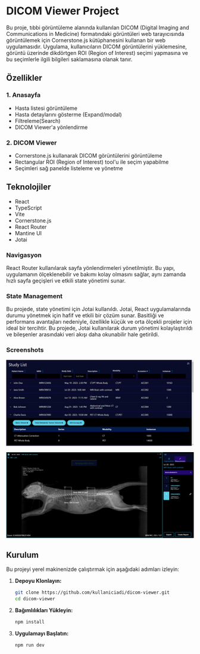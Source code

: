 # DICOM Viewer Project

Bu proje, tıbbi görüntüleme alanında kullanılan DICOM (Digital Imaging and Communications in Medicine) formatındaki görüntüleri web tarayıcısında görüntülemek için Cornerstone.js kütüphanesini kullanan bir web uygulamasıdır. Uygulama, kullanıcıların DICOM görüntülerini yüklemesine, görüntü üzerinde dikdörtgen ROI (Region of Interest) seçimi yapmasına ve bu seçimlerle ilgili bilgileri saklamasına olanak tanır.


## Özellikler

### 1. Anasayfa
- Hasta listesi görüntüleme 
- Hasta detaylarını gösterme (Expand/modal)
- Filtreleme(Search)
- DICOM Viewer'a yönlendirme

### 2. DICOM Viewer
- Cornerstone.js kullanarak DICOM görüntülerini görüntüleme
- Rectangular ROI (Region of Interest) tool'u ile seçim yapabilme
- Seçimleri sağ panelde listeleme ve yönetme

## Teknolojiler

- React
- TypeScript
- Vite
- Cornerstone.js
- React Router
- Mantine UI
- Jotai

### Navigasyon
React Router kullanılarak sayfa yönlendirmeleri yönetilmiştir.
Bu yapı, uygulamanın ölçeklenebilir ve bakımı kolay olmasını sağlar, aynı zamanda hızlı sayfa geçişleri ve etkili state yönetimi sunar.

### State Management
Bu projede, state yönetimi için Jotai kullanıldı. Jotai, React uygulamalarında durumu yönetmek için hafif ve etkili bir çözüm sunar. Basitliği ve performans avantajları nedeniyle, özellikle küçük ve orta ölçekli projeler için ideal bir tercihtir. Bu projede, Jotai kullanılarak durum yönetimi kolaylaştırıldı ve bileşenler arasındaki veri akışı daha okunabilir hale getirildi.


### Screenshots

![App Screenshot](https://github.com/haticesaike/dicomViewer/blob/main/src/assets/chrome_wkOs4kTs2A.png?raw=true)

![App Screenshot](https://github.com/haticesaike/dicomViewer/blob/main/src/assets/chrome_ke6Ixn3nx5.png?raw=true)



## Kurulum

Bu projeyi yerel makinenizde çalıştırmak için aşağıdaki adımları izleyin:

1. **Depoyu Klonlayın:**

   ```bash
   git clone https://github.com/kullaniciadi/dicom-viewer.git
   cd dicom-viewer

2. **Bağımlılıkları Yükleyin:**

   ```bash
   npm install

3. **Uygulamayı Başlatın:**

      ```bash
      npm run dev


